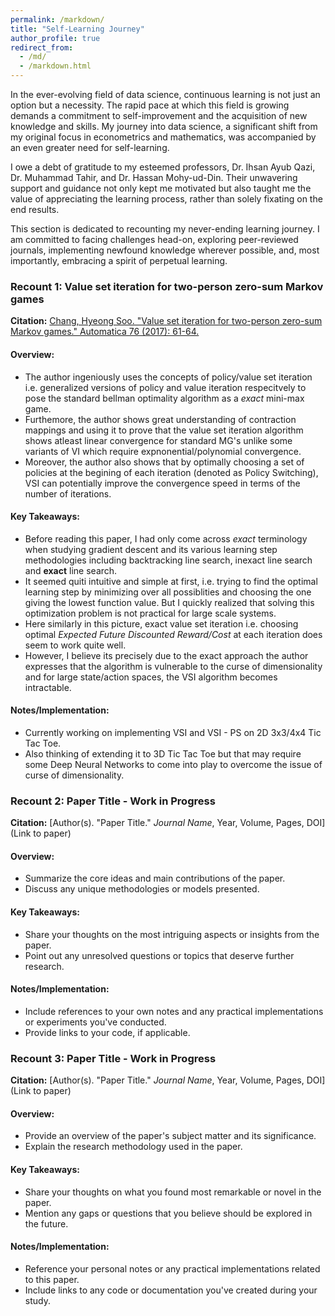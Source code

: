 ```yaml
---
permalink: /markdown/
title: "Self-Learning Journey"
author_profile: true
redirect_from: 
  - /md/
  - /markdown.html
---
```



In the ever-evolving field of data science, continuous learning is not just an option but a necessity. The rapid pace at which this field is growing demands a commitment to self-improvement and the acquisition of new knowledge and skills. My journey into data science, a significant shift from my original focus in econometrics and mathematics, was accompanied by an even greater need for self-learning.

I owe a debt of gratitude to my esteemed professors, Dr. Ihsan Ayub Qazi, Dr. Muhammad Tahir, and Dr. Hassan Mohy-ud-Din. Their unwavering support and guidance not only kept me motivated but also taught me the value of appreciating the learning process, rather than solely fixating on the end results.

This section is dedicated to recounting my never-ending learning journey. I am committed to facing challenges head-on, exploring peer-reviewed journals, implementing newfound knowledge wherever possible, and, most importantly, embracing a spirit of perpetual learning.

### Recount 1: Value set iteration for two-person zero-sum Markov games

**Citation:** [Chang, Hyeong Soo. "Value set iteration for two-person zero-sum Markov games." Automatica 76 (2017): 61-64.](https://www.sciencedirect.com/science/article/pii/S0005109816304022?casa_token=AQJCvVqQsFoAAAAA:WEBXNexF9BlhIvp_V1PyXC6byIco-Cw_FhZK1qyvCpWvOO33KEbMIoaJOdjDkjTuHolV9IoxKWU)

#### Overview:
- The author ingeniously uses the concepts of policy/value set iteration i.e. generalized versions of policy and value iteration respecitvely to pose the standard bellman optimality algorithm as a *exact* mini-max game.
- Furthemore, the author shows great understanding of contraction mappings and using it to prove that the value set iteration algorithm shows atleast linear convergence for standard MG's unlike some variants of VI which require expnonential/polynomial convergence.
- Moreover, the author also shows that by optimally choosing a set of policies at the begining of each iteration (denoted as Policy Switching), VSI can potentially improve the convergence speed in terms of the number of iterations.

#### Key Takeaways:
- Before reading this paper, I had only come across *exact* terminology when studying gradient descent and its various learning step methodologies including backtracking line search, inexact line search and **exact** line search. 
- It seemed quiti intuitive and simple at first, i.e. trying to find the optimal learning step by minimizing over all possiblities and choosing the one giving the lowest function value. But I quickly realized that solving this optimization problem is not practical for large scale systems.
- Here similarly in this picture, exact value set iteration i.e. choosing optimal *Expected Future Discounted Reward/Cost* at each iteration does seem to work quite well.  
- However, I believe its precisely due to the exact approach the author expresses that the algorithm is vulnerable to the curse of dimensionality and for large state/action spaces, the VSI algorithm becomes intractable. 

#### Notes/Implementation:
- Currently working on implementing VSI and VSI - PS on 2D 3x3/4x4 Tic Tac Toe.
- Also thinking of extending it to 3D Tic Tac Toe but that may require some Deep Neural Networks to come into play to overcome the issue of curse of dimensionality.

### Recount 2: Paper Title - Work in Progress

**Citation:** [Author(s). "Paper Title." *Journal Name*, Year, Volume, Pages, DOI](Link to paper)

#### Overview:
- Summarize the core ideas and main contributions of the paper.
- Discuss any unique methodologies or models presented.

#### Key Takeaways:
- Share your thoughts on the most intriguing aspects or insights from the paper.
- Point out any unresolved questions or topics that deserve further research.

#### Notes/Implementation:
- Include references to your own notes and any practical implementations or experiments you've conducted.
- Provide links to your code, if applicable.

### Recount 3: Paper Title - Work in Progress

**Citation:** [Author(s). "Paper Title." *Journal Name*, Year, Volume, Pages, DOI](Link to paper)

#### Overview:
- Provide an overview of the paper's subject matter and its significance.
- Explain the research methodology used in the paper.

#### Key Takeaways:
- Share your thoughts on what you found most remarkable or novel in the paper.
- Mention any gaps or questions that you believe should be explored in the future.

#### Notes/Implementation:
- Reference your personal notes or any practical implementations related to this paper.
- Include links to any code or documentation you've created during your study.



<!-- ## Locations of key files/directories

* Basic config options: _config.yml
* Top navigation bar config: _data/navigation.yml
* Single pages: _pages/
* Collections of pages are .md or .html files in:
  * _publications/
  * _portfolio/
  * _posts/
  * _teaching/
  * _talks/
* Footer: _includes/footer.html
* Static files (like PDFs): /files/
* Profile image (can set in _config.yml): images/profile.png

## Tips and hints

* Name a file ".md" to have it render in markdown, name it ".html" to render in HTML.
* Go to the [commit list](https://github.com/academicpages/academicpages.github.io/commits/master) (on your repo) to find the last version Github built with Jekyll. 
  * Green check: successful build
  * Orange circle: building
  * Red X: error
  * No icon: not built

## Resources
 * [Liquid syntax guide](https://shopify.github.io/liquid/tags/control-flow/)

## Markdown guide

### Header three

#### Header four

##### Header five

###### Header six

## Blockquotes

Single line blockquote:

> Quotes are cool.

## Tables

### Table 1

| Entry            | Item   |                                                              |
| --------         | ------ | ------------------------------------------------------------ |
| [John Doe](#)    | 2016   | Description of the item in the list                          |
| [Jane Doe](#)    | 2019   | Description of the item in the list                          |
| [Doe Doe](#)     | 2022   | Description of the item in the list                          |

### Table 2

| Header1 | Header2 | Header3 |
|:--------|:-------:|--------:|
| cell1   | cell2   | cell3   |
| cell4   | cell5   | cell6   |
|-----------------------------|
| cell1   | cell2   | cell3   |
| cell4   | cell5   | cell6   |
|=============================|
| Foot1   | Foot2   | Foot3   |

## Definition Lists

Definition List Title
:   Definition list division.

Startup
:   A startup company or startup is a company or temporary organization designed to search for a repeatable and scalable business model.

#dowork
:   Coined by Rob Dyrdek and his personal body guard Christopher "Big Black" Boykins, "Do Work" works as a self motivator, to motivating your friends.

Do It Live
:   I'll let Bill O'Reilly [explain](https://www.youtube.com/watch?v=O_HyZ5aW76c "We'll Do It Live") this one.

## Unordered Lists (Nested)

  * List item one 
      * List item one 
          * List item one
          * List item two
          * List item three
          * List item four
      * List item two
      * List item three
      * List item four
  * List item two
  * List item three
  * List item four

## Ordered List (Nested)

  1. List item one 
      1. List item one 
          1. List item one
          2. List item two
          3. List item three
          4. List item four
      2. List item two
      3. List item three
      4. List item four
  2. List item two
  3. List item three
  4. List item four

## Buttons

Make any link standout more when applying the `.btn` class.

## Notices

**Watch out!** You can also add notices by appending `{: .notice}` to a paragraph.
{: .notice}

## HTML Tags

### Address Tag

<address>
  1 Infinite Loop<br /> Cupertino, CA 95014<br /> United States
</address>

### Anchor Tag (aka. Link)

This is an example of a [link](http://github.com "Github").

### Abbreviation Tag

The abbreviation CSS stands for "Cascading Style Sheets".

*[CSS]: Cascading Style Sheets

### Cite Tag

"Code is poetry." ---<cite>Automattic</cite>

### Code Tag

You will learn later on in these tests that `word-wrap: break-word;` will be your best friend.

### Strike Tag

This tag will let you <strike>strikeout text</strike>.

### Emphasize Tag

The emphasize tag should _italicize_ text.

### Insert Tag

This tag should denote <ins>inserted</ins> text.

### Keyboard Tag

This scarcely known tag emulates <kbd>keyboard text</kbd>, which is usually styled like the `<code>` tag.

### Preformatted Tag

This tag styles large blocks of code.

<pre>
.post-title {
  margin: 0 0 5px;
  font-weight: bold;
  font-size: 38px;
  line-height: 1.2;
  and here's a line of some really, really, really, really long text, just to see how the PRE tag handles it and to find out how it overflows;
}
</pre>

### Quote Tag

<q>Developers, developers, developers&#8230;</q> &#8211;Steve Ballmer

### Strong Tag

This tag shows **bold text**.

### Subscript Tag

Getting our science styling on with H<sub>2</sub>O, which should push the "2" down.

### Superscript Tag

Still sticking with science and Isaac Newton's E = MC<sup>2</sup>, which should lift the 2 up.

### Variable Tag

This allows you to denote <var>variables</var>. -->

